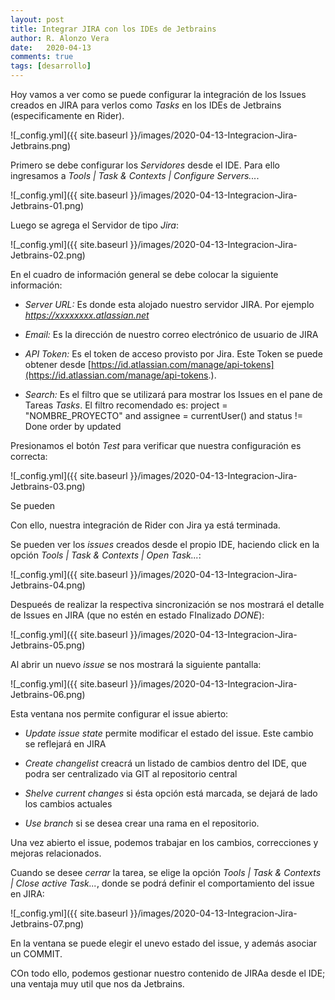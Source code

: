 ```yaml
---
layout: post
title: Integrar JIRA con los IDEs de Jetbrains
author: R. Alonzo Vera
date:   2020-04-13
comments: true
tags: [desarrollo]
---
```


Hoy vamos a ver como se puede configurar la integración de los Issues creados en JIRA para verlos como *Tasks* en los IDEs de Jetbrains (especificamente en Rider).

![_config.yml]({{ site.baseurl }}/images/2020-04-13-Integracion-Jira-Jetbrains.png)

Primero se debe configurar los *Servidores* desde el IDE. Para ello ingresamos a *Tools | Task & Contexts | Configure Servers...*.

![_config.yml]({{ site.baseurl }}/images/2020-04-13-Integracion-Jira-Jetbrains-01.png)

Luego se agrega el Servidor de tipo *Jira*:

![_config.yml]({{ site.baseurl }}/images/2020-04-13-Integracion-Jira-Jetbrains-02.png)

En el cuadro de información general se debe colocar la siguiente información:

 - *Server URL:* Es donde esta alojado nuestro servidor JIRA. Por ejemplo _https://xxxxxxxx.atlassian.net_

 - *Email:* Es la dirección de nuestro correo electrónico de usuario de JIRA

 - *API Token:* Es el token de acceso provisto por Jira. Este Token se puede obtener desde [https://id.atlassian.com/manage/api-tokens](https://id.atlassian.com/manage/api-tokens.).

 - *Search:* Es el filtro que se utilizará para mostrar los Issues en el pane de Tareas _Tasks_. El filtro recomendado es: project = "NOMBRE_PROYECTO" and assignee = currentUser() and status != Done order by updated

Presionamos el botón *Test* para verificar que nuestra configuración es correcta:

![_config.yml]({{ site.baseurl }}/images/2020-04-13-Integracion-Jira-Jetbrains-03.png)

Se pueden 

Con ello, nuestra integración de Rider con Jira ya está terminada.

Se pueden ver los _issues_ creados desde el propio IDE, haciendo click en la opción *Tools | Task & Contexts | Open Task...*:

![_config.yml]({{ site.baseurl }}/images/2020-04-13-Integracion-Jira-Jetbrains-04.png)

Despueés de realizar la respectiva sincronización se nos mostrará el detalle de Issues en JIRA (que no estén en estado FInalizado _DONE_):

![_config.yml]({{ site.baseurl }}/images/2020-04-13-Integracion-Jira-Jetbrains-05.png)

Al abrir un nuevo _issue_ se nos mostrará la siguiente pantalla:

![_config.yml]({{ site.baseurl }}/images/2020-04-13-Integracion-Jira-Jetbrains-06.png)

Esta ventana nos permite configurar el issue abierto:

 - *Update issue state* permite modificar el estado del issue. Este cambio se reflejará en JIRA

 - *Create changelist* creacrá un listado de cambios dentro del IDE, que podra ser centralizado via GIT al repositorio central

 - *Shelve current changes* si ésta opción está marcada, se dejará de lado los cambios actuales

 - *Use branch* si se desea crear una rama en el repositorio.

Una vez abierto el issue, podemos trabajar en los cambios, correcciones y mejoras relacionados.

Cuando se desee _cerrar_ la tarea, se elige la opción *Tools | Task & Contexts | Close active Task...*, donde se podrá definir el comportamiento del issue en JIRA:

![_config.yml]({{ site.baseurl }}/images/2020-04-13-Integracion-Jira-Jetbrains-07.png)

En la ventana se puede elegir el unevo estado del issue, y además asociar un COMMIT.

COn todo ello, podemos gestionar nuestro contenido de JIRAa desde el IDE; una ventaja muy util que nos da Jetbrains.